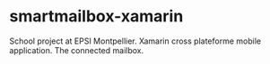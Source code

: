 # smartmailbox-xamarin

School project at EPSI Montpellier. Xamarin cross plateforme mobile application. The connected mailbox. 
